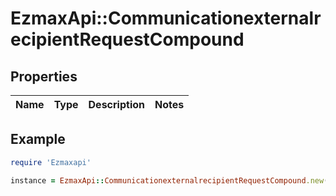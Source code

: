 # EzmaxApi::CommunicationexternalrecipientRequestCompound

## Properties

| Name | Type | Description | Notes |
| ---- | ---- | ----------- | ----- |

## Example

```ruby
require 'Ezmaxapi'

instance = EzmaxApi::CommunicationexternalrecipientRequestCompound.new()
```

